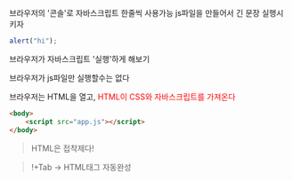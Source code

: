 브라우저의 '콘솔'로 자바스크립트 한줄씩 사용가능
js파일을 만들어서 긴 문장 실행시키자

```javascript
alert("hi");
```

브라우저가 자바스크립트 '실행'하게 해보기

브라우저가 js파일만 실행할수는 없다

브라우저는 HTML을 열고, <span style="color:red">HTML이 CSS와 자바스크립트를 가져온다</span>

```html
<body>
	<script src="app.js"></script>
</body>
```

> HTML은 접착제다!

> !+Tab -> HTML태그 자동완성


